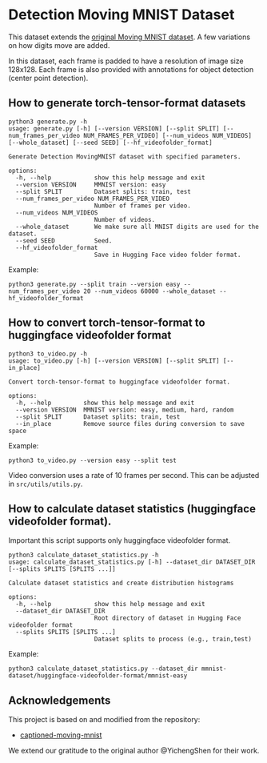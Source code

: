 # Detection Moving MNIST Dataset

This dataset extends the [original Moving MNIST dataset](https://www.cs.toronto.edu/~nitish/unsupervised_video/). A few
variations on how digits move are added.

In this dataset, each frame is padded to have a resolution of image size 128x128. Each frame is also provided with annotations for object detection (center point detection).

## How to generate torch-tensor-format datasets

```text
python3 generate.py -h                                                                                           
usage: generate.py [-h] [--version VERSION] [--split SPLIT] [--num_frames_per_video NUM_FRAMES_PER_VIDEO] [--num_videos NUM_VIDEOS] [--whole_dataset] [--seed SEED] [--hf_videofolder_format]

Generate Detection MovingMNIST dataset with specified parameters.

options:
  -h, --help            show this help message and exit
  --version VERSION     MMNIST version: easy
  --split SPLIT         Dataset splits: train, test
  --num_frames_per_video NUM_FRAMES_PER_VIDEO
                        Number of frames per video.
  --num_videos NUM_VIDEOS
                        Number of videos.
  --whole_dataset       We make sure all MNIST digits are used for the dataset.
  --seed SEED           Seed.
  --hf_videofolder_format
                        Save in Hugging Face video folder format.
```

Example:
```shell
python3 generate.py --split train --version easy --num_frames_per_video 20 --num_videos 60000 --whole_dataset --hf_videofolder_format
```

## How to convert torch-tensor-format to huggingface videofolder format

```text
python3 to_video.py -h                                                                                         
usage: to_video.py [-h] [--version VERSION] [--split SPLIT] [--in_place]

Convert torch-tensor-format to huggingface videofolder format.

options:
  -h, --help         show this help message and exit
  --version VERSION  MMNIST version: easy, medium, hard, random
  --split SPLIT      Dataset splits: train, test
  --in_place         Remove source files during conversion to save space
```

Example:
```shell
python3 to_video.py --version easy --split test
```

Video conversion uses a rate of 10 frames per second. This can be adjusted in `src/utils/utils.py`.

## How to calculate dataset statistics (huggingface videofolder format).

Important this script supports only huggingface videofolder format.

```text
python3 calculate_dataset_statistics.py -h
usage: calculate_dataset_statistics.py [-h] --dataset_dir DATASET_DIR [--splits SPLITS [SPLITS ...]]

Calculate dataset statistics and create distribution histograms

options:
  -h, --help            show this help message and exit
  --dataset_dir DATASET_DIR
                        Root directory of dataset in Hugging Face videofolder format
  --splits SPLITS [SPLITS ...]
                        Dataset splits to process (e.g., train,test)

```

Example:
```shell
python3 calculate_dataset_statistics.py --dataset_dir mmnist-dataset/huggingface-videofolder-format/mmnist-easy
```

## Acknowledgements

This project is based on and modified from the repository:

* [captioned-moving-mnist](https://github.com/YichengShen/captioned-moving-mnist/tree/main)

We extend our gratitude to the original author @YichengShen for their work.
